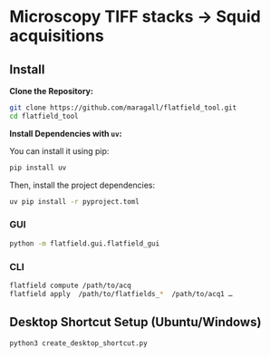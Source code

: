 # Microscopy TIFF stacks → Squid acquisitions

## Install

**Clone the Repository:**

   ```bash
   git clone https://github.com/maragall/flatfield_tool.git
   cd flatfield_tool
   ```

**Install Dependencies with `uv`:**

   You can install it using pip:

   ```bash
   pip install uv
   ```

   Then, install the project dependencies:

   ```bash
   uv pip install -r pyproject.toml
   ```

### GUI

```bash
python -m flatfield.gui.flatfield_gui
```

### CLI

```bash
flatfield compute /path/to/acq
flatfield apply  /path/to/flatfields_*  /path/to/acq1 …
```

## Desktop Shortcut Setup (Ubuntu/Windows)

```bash
python3 create_desktop_shortcut.py
```
